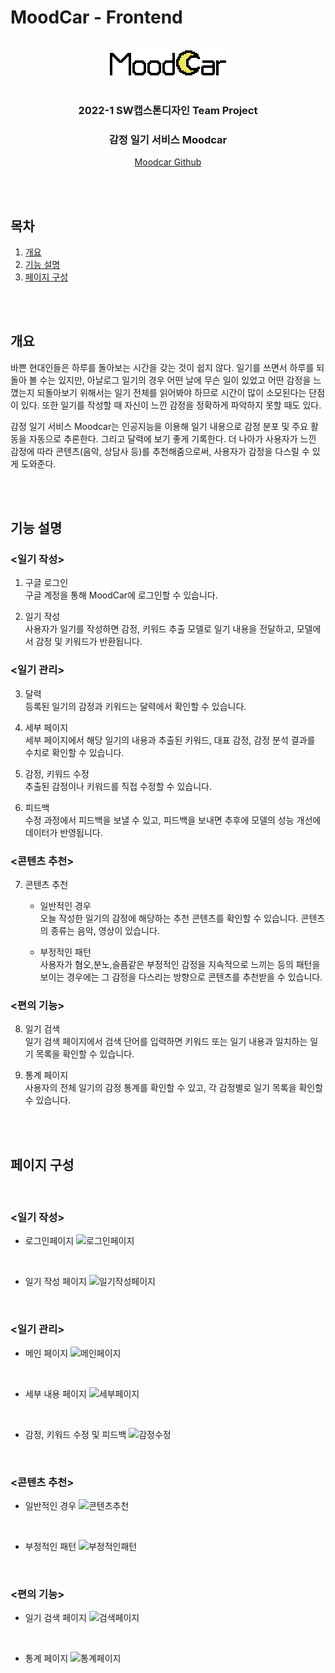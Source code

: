 # MoodCar - Frontend

<br />
<div align="center">
<img src="src/images/logo.png"><br/>

<br/>

### 2022-1 SW캡스톤디자인 Team Project
### 감정 일기 서비스 Moodcar   
[Moodcar Github](https://github.com/MoodCar)
<br/>
</div>

<br/>
<br />

## 목차
1. [개요](#개요)
2. [기능 설명](#기능-설명)
3. [페이지 구성](#페이지-구성)


<br /> <br />

## 개요
바쁜 현대인들은 하루를 돌아보는 시간을 갖는 것이 쉽지 않다. 일기를 쓰면서 하루를 되돌아 볼 수는 있지만, 아날로그 일기의 경우 어떤 날에 무슨 일이 있었고 어떤 감정을 느꼈는지 되돌아보기 위해서는 일기 전체를 읽어봐야 하므로 시간이 많이 소모된다는 단점이 있다. 또한 일기를 작성할 때 자신이 느낀 감정을 정확하게 파악하지 못할 때도 있다.

감정 일기 서비스 Moodcar는 인공지능을 이용해 일기 내용으로 감정 분포 및 주요 활동을 자동으로 추론한다. 그리고 달력에 보기 좋게 기록한다. 더 나아가 사용자가 느낀 감정에 따라 콘텐츠(음악, 상담사 등)를 추천해줌으로써, 사용자가 감정을 다스릴 수 있게 도와준다.

<br />

<br />

## 기능 설명

### <일기 작성>
1. 구글 로그인
<br />구글 계정을 통해 MoodCar에 로그인할 수 있습니다.

2. 일기 작성
<br />사용자가 일기를 작성하면 감정, 키워드 추출 모델로 일기 내용을 전달하고, 모델에서 감정 및 키워드가 반환됩니다.

### <일기 관리>
3. 달력
<br />등록된 일기의 감정과 키워드는 달력에서 확인할 수 있습니다.

4. 세부 페이지
<br />세부 페이지에서 해당 일기의 내용과 추출된 키워드, 대표 감정, 감정 분석 결과를 수치로 확인할 수 있습니다.

5. 감정, 키워드 수정
<br />추출된 감정이나 키워드를 직접 수정할 수 있습니다.

6. 피드백
<br />수정 과정에서 피드백을 보낼 수 있고, 피드백을 보내면 추후에 모델의 성능 개선에 데이터가 반영됩니다.

### <콘텐츠 추천>
7. 콘텐츠 추천
    - 일반적인 경우
    <br />오늘 작성한 일기의 감정에 해당하는 추천 콘텐츠를 확인할 수 있습니다. 콘텐츠의 종류는 음악, 영상이 있습니다.

    - 부정적인 패턴
    <br />사용자가 혐오,분노,슬픔같은 부정적인 감정을 지속적으로 느끼는 등의 패턴을 보이는 경우에는 그 감정을 다스리는 방향으로 콘텐츠를 추천받을 수 있습니다.

### <편의 기능>
8. 일기 검색
<br />일기 검색 페이지에서 검색 단어를 입력하면 키워드 또는 일기 내용과 일치하는 일기 목록을 확인할 수 있습니다.

9. 통계 페이지
<br />사용자의 전체 일기의 감정 통계를 확인할 수 있고, 각 감정별로 일기 목록을 확인할 수 있습니다.


<br/><br/>

## 페이지 구성

<br/>

### <일기 작성>

- 로그인페이지
![로그인페이지](https://user-images.githubusercontent.com/65543730/172407093-681610a5-15fd-4779-8a05-856e57e394d0.jpg)

<br />

- 일기 작성 페이지
![일기작성페이지](https://user-images.githubusercontent.com/65543730/172407847-0a2f3a12-9327-497f-8bfc-ba8ac75795cc.jpg)

<br />

### <일기 관리>

- 메인 페이지
![메인페이지](https://user-images.githubusercontent.com/65543730/172407660-c1de1364-0380-4da7-b996-57a91da645ec.jpg)

<br />

- 세부 내용 페이지
![세부페이지](https://user-images.githubusercontent.com/65543730/172407983-c8ea25d3-a584-44ac-affe-2eebbb5a31f3.jpg)

<br />

- 감정, 키워드 수정 및 피드백
![감정수정](https://user-images.githubusercontent.com/65543730/172408747-e0517db7-86d6-491e-be1c-9796cea918c0.jpg)

<br />

### <콘텐츠 추천>

- 일반적인 경우
![콘텐츠추천](https://user-images.githubusercontent.com/65543730/172409100-136272ca-24ef-46b2-a909-dd0892130254.jpg)

<br />

- 부정적인 패턴
![부정적인패턴](https://user-images.githubusercontent.com/65543730/172409239-2372f8c9-c14f-47be-b83c-fcc39da951ad.jpg)

<br />

### <편의 기능>

- 일기 검색 페이지
![검색페이지](https://user-images.githubusercontent.com/65543730/172409367-7fc6cd83-3c52-493b-966a-2b161888e80d.jpg)

<br />

- 통계 페이지
![통계페이지](https://user-images.githubusercontent.com/65543730/172409461-7abf79fb-750c-47ae-a5ef-8b4cbde35c50.jpg)

